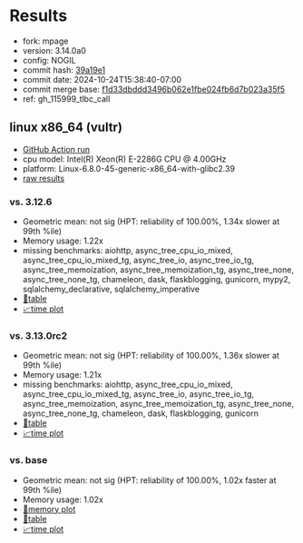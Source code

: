 # Results

- fork: mpage
- version: 3.14.0a0
- config: NOGIL
- commit hash: [39a19e1](https://github.com/mpage/cpython/commit/39a19e1)
- commit date: 2024-10-24T15:38:40-07:00
- commit merge base: [f1d33dbddd3496b062e1fbe024fb6d7b023a35f5](https://github.com/mpage/cpython/commit/f1d33dbddd3496b062e1fbe024fb6d7b023a35f5)
- ref: gh_115999_tlbc_call

## linux x86_64 (vultr)

- [GitHub Action run](https://github.com/facebookexperimental/free-threading-benchmarking/actions/runs/11508699224)
- cpu model: Intel(R) Xeon(R) E-2286G CPU @ 4.00GHz
- platform: Linux-6.8.0-45-generic-x86_64-with-glibc2.39
- [raw results](bm-20241024-vultr-x86_64-mpage-gh_115999_tlbc_call-3.14.0a0-39a19e1.json)

### vs. 3.12.6

- Geometric mean: not sig (HPT: reliability of 100.00%, 1.34x slower at 99th %ile)
- Memory usage: 1.22x
- missing benchmarks: aiohttp, async_tree_cpu_io_mixed, async_tree_cpu_io_mixed_tg, async_tree_io, async_tree_io_tg, async_tree_memoization, async_tree_memoization_tg, async_tree_none, async_tree_none_tg, chameleon, dask, flaskblogging, gunicorn, mypy2, sqlalchemy_declarative, sqlalchemy_imperative
- [📄table](bm-20241024-vultr-x86_64-mpage-gh_115999_tlbc_call-3.14.0a0-39a19e1-vs-3.12.6.md)
- [📈time plot](bm-20241024-vultr-x86_64-mpage-gh_115999_tlbc_call-3.14.0a0-39a19e1-vs-3.12.6.svg)

### vs. 3.13.0rc2

- Geometric mean: not sig (HPT: reliability of 100.00%, 1.36x slower at 99th %ile)
- Memory usage: 1.21x
- missing benchmarks: aiohttp, async_tree_cpu_io_mixed, async_tree_cpu_io_mixed_tg, async_tree_io, async_tree_io_tg, async_tree_memoization, async_tree_memoization_tg, async_tree_none, async_tree_none_tg, chameleon, dask, flaskblogging, gunicorn
- [📄table](bm-20241024-vultr-x86_64-mpage-gh_115999_tlbc_call-3.14.0a0-39a19e1-vs-3.13.0rc2.md)
- [📈time plot](bm-20241024-vultr-x86_64-mpage-gh_115999_tlbc_call-3.14.0a0-39a19e1-vs-3.13.0rc2.svg)

### vs. base

- Geometric mean: not sig (HPT: reliability of 100.00%, 1.02x faster at 99th %ile)
- Memory usage: 1.02x
- [🧠memory plot](bm-20241024-vultr-x86_64-mpage-gh_115999_tlbc_call-3.14.0a0-39a19e1-vs-base-mem.svg)
- [📄table](bm-20241024-vultr-x86_64-mpage-gh_115999_tlbc_call-3.14.0a0-39a19e1-vs-base.md)
- [📈time plot](bm-20241024-vultr-x86_64-mpage-gh_115999_tlbc_call-3.14.0a0-39a19e1-vs-base.svg)

